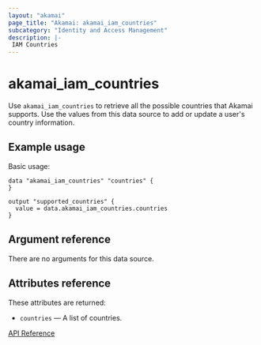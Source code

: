 ```yaml
---
layout: "akamai"
page_title: "Akamai: akamai_iam_countries"
subcategory: "Identity and Access Management"
description: |-
 IAM Countries
---
```


# akamai_iam_countries

Use `akamai_iam_countries` to retrieve all the possible countries that Akamai supports. Use the values from this data source to add or update a user's country information.

## Example usage

Basic usage:

```hcl
data "akamai_iam_countries" "countries" {
}

output "supported_countries" {
  value = data.akamai_iam_countries.countries
}
```

## Argument reference

There are no arguments for this data source.

## Attributes reference

These attributes are returned:

* `countries` — A list of countries.

[API Reference](https://techdocs.akamai.com/iam-api/reference/get-common-countries)
